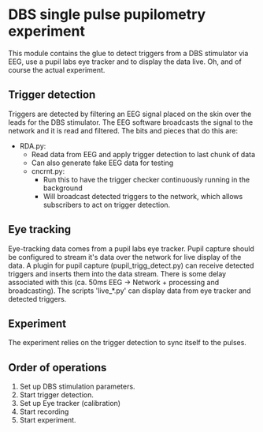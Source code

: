 DBS single pulse pupilometry experiment
=======================================

This module contains the glue to detect triggers from a DBS stimulator via EEG,
use a pupil labs eye tracker and to display the data live. Oh, and of course the
actual experiment.

Trigger detection
-----------------

Triggers are detected by filtering an EEG signal placed on the skin over the
leads for the DBS stimulator. The EEG software broadcasts the signal to the
network and it is read and filtered. The bits and pieces that do this are:
  - RDA.py:
      - Read data from EEG and apply trigger detection to last chunk of data
      - Can also generate fake EEG data for testing
    - cncrnt.py:
      - Run this to have the trigger checker continuously running in the background
      - Will broadcast detected triggers to the network, which allows subscribers
        to act on trigger detection.

Eye tracking
------------

Eye-tracking data comes from a pupil labs eye tracker. Pupil capture should be
configured to stream it's data over the network for live display of the data. A
plugin for pupil capture (pupil_trigg_detect.py) can receive detected triggers
and inserts them into the data stream. There is some delay associated with this
(ca. 50ms EEG -> Network + processing and broadcasting). The scripts 'live_*.py'
can display data from eye tracker and detected triggers.


Experiment
----------

The experiment relies on the trigger detection to sync itself to the pulses.


Order of operations
-------------------

 1. Set up DBS stimulation parameters.
 2. Start trigger detection.
 3. Set up Eye tracker (calibration)
 4. Start recording
 5. Start experiment.
   
